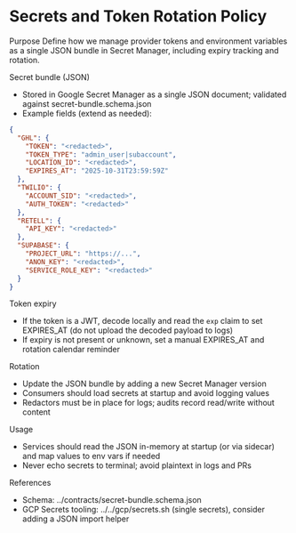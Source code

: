 # Secrets and Token Rotation Policy

Purpose
Define how we manage provider tokens and environment variables as a single JSON bundle in Secret Manager, including expiry tracking and rotation.

Secret bundle (JSON)
- Stored in Google Secret Manager as a single JSON document; validated against secret-bundle.schema.json
- Example fields (extend as needed):
```json
{
  "GHL": {
    "TOKEN": "<redacted>",
    "TOKEN_TYPE": "admin_user|subaccount",
    "LOCATION_ID": "<redacted>",
    "EXPIRES_AT": "2025-10-31T23:59:59Z"
  },
  "TWILIO": {
    "ACCOUNT_SID": "<redacted>",
    "AUTH_TOKEN": "<redacted>"
  },
  "RETELL": {
    "API_KEY": "<redacted>"
  },
  "SUPABASE": {
    "PROJECT_URL": "https://...",
    "ANON_KEY": "<redacted>",
    "SERVICE_ROLE_KEY": "<redacted>"
  }
}
```

Token expiry
- If the token is a JWT, decode locally and read the `exp` claim to set EXPIRES_AT (do not upload the decoded payload to logs)
- If expiry is not present or unknown, set a manual EXPIRES_AT and rotation calendar reminder

Rotation
- Update the JSON bundle by adding a new Secret Manager version
- Consumers should load secrets at startup and avoid logging values
- Redactors must be in place for logs; audits record read/write without content

Usage
- Services should read the JSON in-memory at startup (or via sidecar) and map values to env vars if needed
- Never echo secrets to terminal; avoid plaintext in logs and PRs

References
- Schema: ../contracts/secret-bundle.schema.json
- GCP Secrets tooling: ../../gcp/secrets.sh (single secrets), consider adding a JSON import helper

